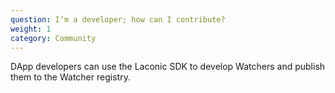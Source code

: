 ```yaml
---
question: I’m a developer; how can I contribute?
weight: 1
category: Community
---
```


DApp developers can use the Laconic SDK to develop Watchers and publish them to the Watcher registry.
